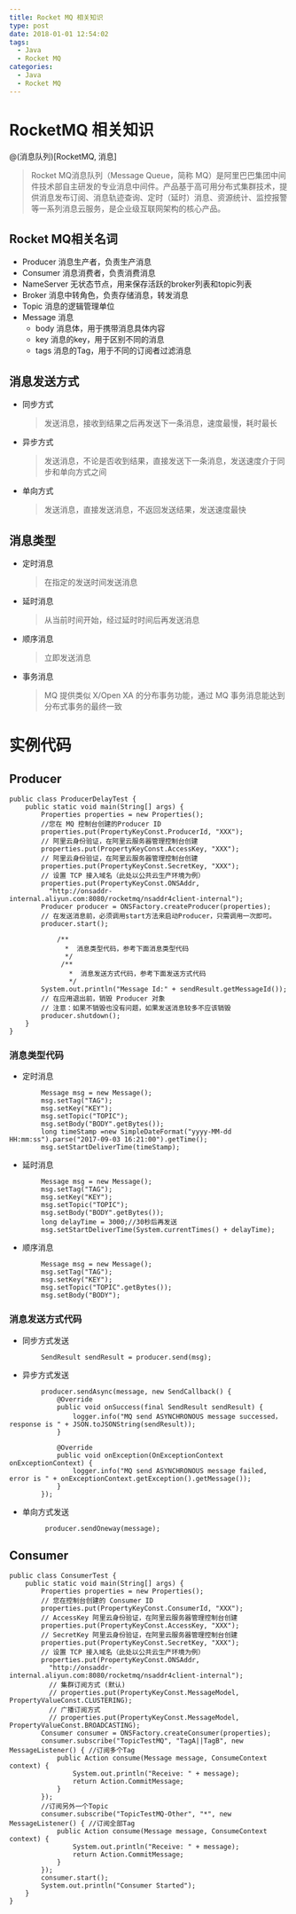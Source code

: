 ```yaml
---
title: Rocket MQ 相关知识
type: post
date: 2018-01-01 12:54:02
tags:
  - Java
  - Rocket MQ
categories:
  - Java
  - Rocket MQ
---
```


# RocketMQ 相关知识

@(消息队列)[RocketMQ, 消息]

> Rocket MQ消息队列（Message Queue，简称 MQ）是阿里巴巴集团中间件技术部自主研发的专业消息中间件。产品基于高可用分布式集群技术，提供消息发布订阅、消息轨迹查询、定时（延时）消息、资源统计、监控报警等一系列消息云服务，是企业级互联网架构的核心产品。

## Rocket MQ相关名词

- Producer 消息生产者，负责生产消息
- Consumer 消息消费者，负责消费消息
- NameServer 无状态节点，用来保存活跃的broker列表和topic列表
- Broker 消息中转角色，负责存储消息，转发消息
- Topic 消息的逻辑管理单位
- Message 消息
  - body 消息体，用于携带消息具体内容
  - key 消息的key，用于区别不同的消息
  - tags 消息的Tag，用于不同的订阅者过滤消息

## 消息发送方式

- 同步方式
  > 发送消息，接收到结果之后再发送下一条消息，速度最慢，耗时最长
- 异步方式
  > 发送消息，不论是否收到结果，直接发送下一条消息，发送速度介于同步和单向方式之间
- 单向方式
  > 发送消息，直接发送消息，不返回发送结果，发送速度最快

## 消息类型

- 定时消息
  > 在指定的发送时间发送消息
- 延时消息
  > 从当前时间开始，经过延时时间后再发送消息
- 顺序消息
  > 立即发送消息
- 事务消息
  > MQ 提供类似 X/Open XA 的分布事务功能，通过 MQ 事务消息能达到分布式事务的最终一致

# 实例代码

## Producer

```
public class ProducerDelayTest {
    public static void main(String[] args) {
        Properties properties = new Properties();
        //您在 MQ 控制台创建的Producer ID
        properties.put(PropertyKeyConst.ProducerId, "XXX");
        // 阿里云身份验证，在阿里云服务器管理控制台创建
        properties.put(PropertyKeyConst.AccessKey, "XXX");
        // 阿里云身份验证，在阿里云服务器管理控制台创建
        properties.put(PropertyKeyConst.SecretKey, "XXX");
        // 设置 TCP 接入域名（此处以公共云生产环境为例）
        properties.put(PropertyKeyConst.ONSAddr,
          "http://onsaddr-internal.aliyun.com:8080/rocketmq/nsaddr4client-internal");
        Producer producer = ONSFactory.createProducer(properties);
        // 在发送消息前，必须调用start方法来启动Producer，只需调用一次即可。
        producer.start();

            /**
              *  消息类型代码，参考下面消息类型代码
              */
             /**
               *  消息发送方式代码，参考下面发送方式代码
               */
        System.out.println("Message Id:" + sendResult.getMessageId());
        // 在应用退出前，销毁 Producer 对象
        // 注意：如果不销毁也没有问题，如果发送消息较多不应该销毁
        producer.shutdown();
    }
}
```

### 消息类型代码

- 定时消息

```
        Message msg = new Message();
        msg.setTag("TAG");
        msg.setKey("KEY");
        msg.setTopic("TOPIC");
        msg.setBody("BODY".getBytes());
        long timeStamp =new SimpleDateFormat("yyyy-MM-dd HH:mm:ss").parse("2017-09-03 16:21:00").getTime();
        msg.setStartDeliverTime(timeStamp);

```

- 延时消息

```
        Message msg = new Message();
        msg.setTag("TAG");
        msg.setKey("KEY");
        msg.setTopic("TOPIC");
        msg.setBody("BODY".getBytes());
        long delayTime = 3000;//30秒后再发送
        msg.setStartDeliverTime(System.currentTimes() + delayTime);
```

- 顺序消息

```
        Message msg = new Message();
        msg.setTag("TAG");
        msg.setKey("KEY");
        msg.setTopic("TOPIC".getBytes());
        msg.setBody("BODY");
```

### 消息发送方式代码

- 同步方式发送

```
        SendResult sendResult = producer.send(msg);
```

- 异步方式发送

```
        producer.sendAsync(message, new SendCallback() {
            @Override
            public void onSuccess(final SendResult sendResult) {
                logger.info("MQ send ASYNCHRONOUS message successed，response is " + JSON.toJSONString(sendResult));
            }

            @Override
            public void onException(OnExceptionContext onExceptionContext) {
                logger.info("MQ send ASYNCHRONOUS message failed, error is " + onExceptionContext.getException().getMessage());
            }
        });
```

- 单向方式发送

```
         producer.sendOneway(message);
```

## Consumer

```
public class ConsumerTest {
    public static void main(String[] args) {
        Properties properties = new Properties();
        // 您在控制台创建的 Consumer ID
        properties.put(PropertyKeyConst.ConsumerId, "XXX");
        // AccessKey 阿里云身份验证，在阿里云服务器管理控制台创建
        properties.put(PropertyKeyConst.AccessKey, "XXX");
        // SecretKey 阿里云身份验证，在阿里云服务器管理控制台创建
        properties.put(PropertyKeyConst.SecretKey, "XXX");
        // 设置 TCP 接入域名（此处以公共云生产环境为例）
        properties.put(PropertyKeyConst.ONSAddr,
          "http://onsaddr-internal.aliyun.com:8080/rocketmq/nsaddr4client-internal");
          // 集群订阅方式 (默认)
          // properties.put(PropertyKeyConst.MessageModel, PropertyValueConst.CLUSTERING);
          // 广播订阅方式
          // properties.put(PropertyKeyConst.MessageModel, PropertyValueConst.BROADCASTING);
        Consumer consumer = ONSFactory.createConsumer(properties);
        consumer.subscribe("TopicTestMQ", "TagA||TagB", new MessageListener() { //订阅多个Tag
            public Action consume(Message message, ConsumeContext context) {
                System.out.println("Receive: " + message);
                return Action.CommitMessage;
            }
        });
        //订阅另外一个Topic
        consumer.subscribe("TopicTestMQ-Other", "*", new MessageListener() { //订阅全部Tag
            public Action consume(Message message, ConsumeContext context) {
                System.out.println("Receive: " + message);
                return Action.CommitMessage;
            }
        });
        consumer.start();
        System.out.println("Consumer Started");
    }
}
```
